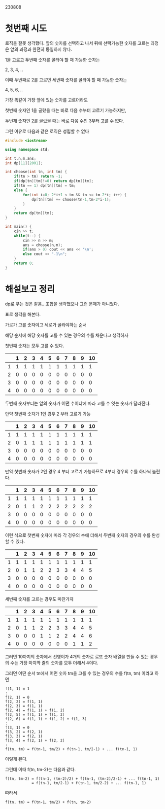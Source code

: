 230808
# 첫번째 시도 
로직을 잘못 생각했다. 앞의 숫자를 선택하고 나서 뒤에 선택가능한 숫자를 고르는 과정은 앞의 과정과 완전히 동일하지 않다.

1을 고르고 두번째 숫자를 골라야 할 때 가능한 숫자는

2, 3, 4, ..

이때 두번째로 2를 고르면 세번째 숫자를 골라야 할 때 가능한 숫자는

4, 5, 6, ..

가장 똑같이 가장 앞에 있는 숫자를 고르더라도 

첫번째 숫자인 1을 골랐을 때는 바로 다음 수부터 고르기 가능하지만,

두번재 숫자인 2를 골랐을 때는 바로 다음 수인 3부터 고를 수 없다. 

그런 이유로 다음과 같은 로직은 성립할 수 없다

```cpp
#include <iostream>

using namespace std;

int t,n,m,ans;
int dp[11][2001];

int choose(int tn, int tm) {
    if(tn > tm) return -1;
	if(dp[tn][tm]!=0) return dp[tn][tm];
	if(tn == 1) dp[tn][tm] = tm;
	else {
	    for(int i=0; 2*i+1 < tm && tn <= tm-2*i; i++) {
	    	dp[tn][tm] += choose(tn-1,tm-2*i-1);
	    }
	}
	return dp[tn][tm];
}

int main() {
	cin >> t;
	while(t--) {
		cin >> n >> m;
		ans = choose(n,m);
        if(ans > 0) cout << ans << '\n';
        else cout << "-1\n";
	}
	return 0;
}
```

# 해설보고 정리

dp로 푸는 것은 같음.. 조합을 생각했으나 그런 문제가 아니었다.

표로 생각을 해본다.

가로가 고를 숫자이고 세로가 골라야하는 순서

해당 순서에 해당 숫자를 고를 수 있는 경우의 수를 채운다고 생각하자

첫번째 숫자는 모두 고를 수 있다.

|   | 1 | 2 | 3 | 4 | 5 | 6 | 7 | 8 | 9 | 10 | 
|---|---|---|---|---|---|---|---|---|---|---|
| 1 | 1 | 1 | 1 | 1 | 1 | 1 | 1 | 1 | 1 | 1 |
| 2 | 0 | 0 | 0 | 0 | 0 | 0 | 0 | 0 | 0 | 0 | 
| 3 | 0 | 0 | 0 | 0 | 0 | 0 | 0 | 0 | 0 | 0 | 
| 4 | 0 | 0 | 0 | 0 | 0 | 0 | 0 | 0 | 0 | 0 | 

두번째 숫자부터는 앞의 숫자가 어떤 수이냐에 따라 고를 수 잇는 숫자가 달라진다.

만약 첫번째 숫자가 1인 경우 2 부터 고르기 가능

|   | 1 | 2 | 3 | 4 | 5 | 6 | 7 | 8 | 9 | 10 | 
|---|---|---|---|---|---|---|---|---|---|---|
| 1 | 1 | 1 | 1 | 1 | 1 | 1 | 1 | 1 | 1 | 1 |
| 2 | 0 | 1 | 1 | 1 | 1 | 1 | 1 | 1 | 1 | 1 |
| 3 | 0 | 0 | 0 | 0 | 0 | 0 | 0 | 0 | 0 | 0 | 
| 4 | 0 | 0 | 0 | 0 | 0 | 0 | 0 | 0 | 0 | 0 | 

만약 첫번째 숫자가 2인 경우 4 부터 고르기 가능하므로 4부터 경우의 수를 하나씩 늘린다.

|   | 1 | 2 | 3 | 4 | 5 | 6 | 7 | 8 | 9 | 10 | 
|---|---|---|---|---|---|---|---|---|---|---|
| 1 | 1 | 1 | 1 | 1 | 1 | 1 | 1 | 1 | 1 | 1 |
| 2 | 0 | 1 | 1 | 2 | 2 | 2 | 2 | 2 | 2 | 2 |
| 3 | 0 | 0 | 0 | 0 | 0 | 0 | 0 | 0 | 0 | 0 | 
| 4 | 0 | 0 | 0 | 0 | 0 | 0 | 0 | 0 | 0 | 0 |

이런 식으로 첫번째 숫자에 따라 각 경우의 수에 더해서 두번째 숫자의 경우의 수를 완성할 수 있다.

|   | 1 | 2 | 3 | 4 | 5 | 6 | 7 | 8 | 9 | 10 | 
|---|---|---|---|---|---|---|---|---|---|---|
| 1 | 1 | 1 | 1 | 1 | 1 | 1 | 1 | 1 | 1 | 1 |
| 2 | 0 | 1 | 1 | 2 | 2 | 3 | 3 | 4 | 4 | 5 |
| 3 | 0 | 0 | 0 | 0 | 0 | 0 | 0 | 0 | 0 | 0 | 
| 4 | 0 | 0 | 0 | 0 | 0 | 0 | 0 | 0 | 0 | 0 |

세번째 숫자를 고르는 경우도 마찬가지

|   | 1 | 2 | 3 | 4 | 5 | 6 | 7 | 8 | 9 | 10 | 
|---|---|---|---|---|---|---|---|---|---|---|
| 1 | 1 | 1 | 1 | 1 | 1 | 1 | 1 | 1 | 1 | 1 |
| 2 | 0 | 1 | 1 | 2 | 2 | 3 | 3 | 4 | 4 | 5 |
| 3 | 0 | 0 | 0 | 1 | 1 | 2 | 2 | 4 | 4 | 6 | 
| 4 | 0 | 0 | 0 | 0 | 0 | 0 | 0 | 1 | 1 | 2 |

그러면 10까지의 숫자에서 선영이가 4개의 숫자로 로또 숫자 배열을 만들 수 있는 경우의 수는 가장 마지막 줄의 숫자를 모두 더해서 4이다.

그러면 어떤 순서 tn에서 어떤 숫자 tm을 고를 수 있는 경우의 수를 f(tn, tm) 이라고 하면

```
f(1, 1) = 1
:
f(2, 1) = 0
f(2, 2) = f(1, 1)
f(2, 3) = f(1, 1)
f(2, 4) = f(1, 1) + f(1, 2)
f(2, 5) = f(1, 1) + f(1, 2)
f(2, 6) = f(1, 1) + f(1, 2) + f(1, 3)
:
f(3, 1) = 0
f(3, 2) = f(2, 1)
f(3, 3) = f(2, 1)
f(3, 4) = f(2, 1) + f(2, 2)
:
f(tn, tm) = f(tn-1, tm/2) + f(tn-1, tm/2-1) + ... f(tn-1, 1)
```
이렇게 된다.

그런데 이때 f(tn, tm-2)는 다음과 같다.

```
f(tn, tm-2) = f(tn-1, (tm-2)/2) + f(tn-1, (tm-2)/2-1) + ... f(tn-1, 1)
            = f(tn-1, tm/2-1) + f(tn-1, tm/2-2) + ... f(tn-1, 1)
```

따라서

```
f(tn, tm) = f(tn-1, tm/2) + f(tn, tm-2)
```
